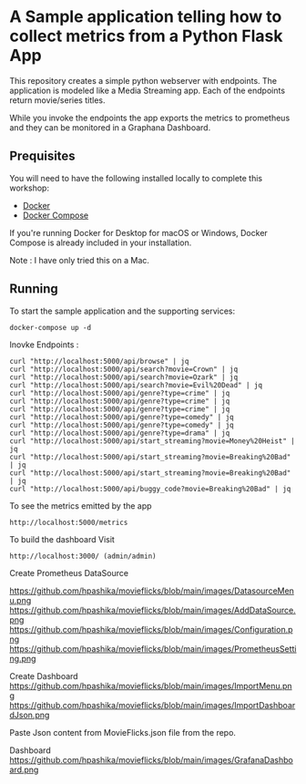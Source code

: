 # A Sample application telling how to collect metrics from a Python Flask App

This repository creates a simple python webserver with endpoints. The application is modeled like a Media Streaming app. Each of the endpoints return
movie/series titles.

While you invoke the endpoints the app exports the metrics to prometheus and they can be monitored in a Graphana Dashboard.

## Prequisites

You will need to have the following installed locally to complete this workshop:

- [Docker](https://docs.docker.com/install/)
- [Docker Compose](https://docs.docker.com/compose/install/)

If you're running Docker for Desktop for macOS or Windows, Docker Compose is already included in your installation.

Note : I have only tried this on a Mac.

## Running

To start the sample application and the supporting services:

```
docker-compose up -d
```

Inovke Endpoints :

```
curl "http://localhost:5000/api/browse" | jq
curl "http://localhost:5000/api/search?movie=Crown" | jq
curl "http://localhost:5000/api/search?movie=Ozark" | jq
curl "http://localhost:5000/api/search?movie=Evil%20Dead" | jq
curl "http://localhost:5000/api/genre?type=crime" | jq
curl "http://localhost:5000/api/genre?type=crime" | jq
curl "http://localhost:5000/api/genre?type=crime" | jq
curl "http://localhost:5000/api/genre?type=comedy" | jq
curl "http://localhost:5000/api/genre?type=comedy" | jq
curl "http://localhost:5000/api/genre?type=drama" | jq
curl "http://localhost:5000/api/start_streaming?movie=Money%20Heist" | jq
curl "http://localhost:5000/api/start_streaming?movie=Breaking%20Bad" | jq
curl "http://localhost:5000/api/start_streaming?movie=Breaking%20Bad" | jq
curl "http://localhost:5000/api/buggy_code?movie=Breaking%20Bad" | jq
```

To see the metrics emitted by the app

```
http://localhost:5000/metrics
```

To build the dashboard
Visit

```
http://localhost:3000/ (admin/admin)
```

Create Prometheus DataSource

https://github.com/hpashika/movieflicks/blob/main/images/DatasourceMenu.png
https://github.com/hpashika/movieflicks/blob/main/images/AddDataSource.png
https://github.com/hpashika/movieflicks/blob/main/images/Configuration.png
https://github.com/hpashika/movieflicks/blob/main/images/PrometheusSetting.png

Create Dashboard
https://github.com/hpashika/movieflicks/blob/main/images/ImportMenu.png
https://github.com/hpashika/movieflicks/blob/main/images/ImportDashboardJson.png

Paste Json content from MovieFlicks.json file from the repo.

Dashboard
https://github.com/hpashika/movieflicks/blob/main/images/GrafanaDashboard.png
